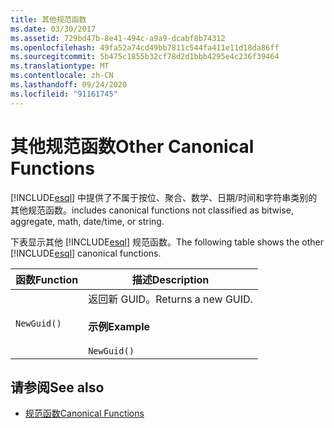 ```yaml
---
title: 其他规范函数
ms.date: 03/30/2017
ms.assetid: 729bd47b-8e41-494c-a9a9-dcabf8b74312
ms.openlocfilehash: 49fa52a74cd49bb7811c544fa411e11d18da86ff
ms.sourcegitcommit: 5b475c1855b32cf78d2d1bbb4295e4c236f39464
ms.translationtype: MT
ms.contentlocale: zh-CN
ms.lasthandoff: 09/24/2020
ms.locfileid: "91161745"
---
```

# <a name="other-canonical-functions"></a><span data-ttu-id="983a0-102">其他规范函数</span><span class="sxs-lookup"><span data-stu-id="983a0-102">Other Canonical Functions</span></span>

[!INCLUDE[esql](../../../../../../includes/esql-md.md)] <span data-ttu-id="983a0-103">中提供了不属于按位、聚合、数学、日期/时间和字符串类别的其他规范函数。</span><span class="sxs-lookup"><span data-stu-id="983a0-103">includes canonical functions not classified as bitwise, aggregate, math, date/time, or string.</span></span>  
  
 <span data-ttu-id="983a0-104">下表显示其他 [!INCLUDE[esql](../../../../../../includes/esql-md.md)] 规范函数。</span><span class="sxs-lookup"><span data-stu-id="983a0-104">The following table shows the other [!INCLUDE[esql](../../../../../../includes/esql-md.md)] canonical functions.</span></span>  
  
|<span data-ttu-id="983a0-105">函数</span><span class="sxs-lookup"><span data-stu-id="983a0-105">Function</span></span>|<span data-ttu-id="983a0-106">描述</span><span class="sxs-lookup"><span data-stu-id="983a0-106">Description</span></span>|  
|--------------|-----------------|  
|`NewGuid()`|<span data-ttu-id="983a0-107">返回新 GUID。</span><span class="sxs-lookup"><span data-stu-id="983a0-107">Returns a new GUID.</span></span><br /><br /> <span data-ttu-id="983a0-108">**示例**</span><span class="sxs-lookup"><span data-stu-id="983a0-108">**Example**</span></span><br /><br /> `NewGuid()`|  
  
## <a name="see-also"></a><span data-ttu-id="983a0-109">请参阅</span><span class="sxs-lookup"><span data-stu-id="983a0-109">See also</span></span>

- [<span data-ttu-id="983a0-110">规范函数</span><span class="sxs-lookup"><span data-stu-id="983a0-110">Canonical Functions</span></span>](canonical-functions.md)
